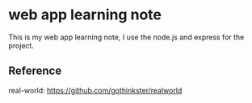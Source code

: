 # web app learning note
This is my web app learning note, I use the node.js and express for the project.

## Reference
real-world: https://github.com/gothinkster/realworld